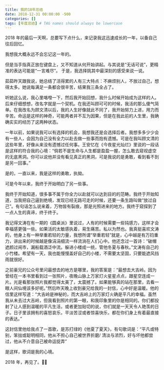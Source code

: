 ```yaml
---
title: 我的18年总结
date: 2018-12-31 00:00:00 -500
categories: []
tags: [年度总结] # TAG names should always be lowercase
---
```


2018 年的最后一天啊，总要写下点什么，来记录我这迅速成长的一年，以备自己往后回忆。

我想我大概永远不会忘记这一年的。

但是当手指真正放在键盘上，又不知道从何开始讲起。与其说是“无话可说”，更精准的表达可能是“一言难尽”。
于是，我选择挑其中最深刻的感受来说一说。

茹茹昨天跟我说，她总结了活得累的人有三大特点：不麻烦别人，不放过自己，想得太多。她说每满足一条都会很辛苦，结果我三条全占了。

听她这么说，我心里咯噔一下，然后我开始回想，我什么时候开始成为这样的人。后来仔细想想，改名字就是一个契机。在我还叫顾可可的时候，我活的那么傻气简单。在我改名为顾文清以后，我的人生好像就此不同了，我开始努力上进，用力而辛苦。命运是这样的神奇，可能两者并不互为因果，但是在我此前的人生里，我确确实实的经历了这两种状态。

一年以前，如果说我可以有选择的机会，我想我还是会选择后者。我想多多少少会有一些人，会因为自己没有全力以赴去做一些事而抱有遗憾。可是在我叫顾文清的这些年里，好像从来没有遗憾过任何事。王安忆在《今夜星光灿烂》里说的一段话是这样的符合我的心境：“倘若不是生命与人生都是盈盈一握，怎么敢去窥视虚空的无底黑洞。你可以说他并没有看见真正的黑洞，可是我说的是勇敢，看到看不到是另一回事。”

是的，一直以来，我是这样的勇敢，执拗。

可是今年以来，我终于开始明白了另一些事。

我终于开始知道，很多事不属于你全力以赴就可以达到目的的范畴。我终于开始知道，当我把自己逼到绝境，发现已经无路可走的时候，还要一条生路叫做“放过自己”。有句话怎么说来着，万物皆有裂痕，那是光照进来的地方。我终于窥探到了一点人生的真谛，终于终于。

我记得文涛在有一期的《圆桌派》里说过，人有的时候需要一些钝感力，这样才会幸福感更强一些。如果活的太敏感执着，易生痛苦。私以为然也。我真挺喜欢文涛的，他身上有一种举重若轻的力量，我想所谓“举重若轻”就是，心中越是有万钧重力，讲出来的时候越是像涓涓细流一样流淌在人们心中。他还念过一首诗：“破帽遮颜过闹市，漏船载酒泛中流。 ​ 躲进小楼成一统，管他冬夏与春秋。”文涛有自己的小竹楼。希望有一天，我也能慢慢盖好自己的小楼，不需要太坚固，只要能遮风挡雨就很好。

之前豪兄的公众号里问最想去的地方是哪里，我的答案是：“最想去大吉岭。因为曾经在一本书里看到过一张照片，夜晚山脉上万家灯火星星点点，跟星空连成一片。光是看那张照片我都觉得太美了，太震撼了。如果能够真的站在那里，去看一眼人间仙境该多好呢。”然后昨天晚上收到豪兄给我的一封信，心中好是温暖。他的信里这样写道：“大吉岭是神秘的，而大吉岭上的万家灯火确是平凡的幸福。虽然我从未去过大吉岭，但我看到照片的第一眼，和我印象里的你是相同的。你们都投射了让人感到温暖的平凡生活，或者更加贴切的说，你们就是一天天令人艳羡的日子。日子里该拥有的喜怒哀乐，平淡苦涩或者惊喜快乐，都在你们身上有着最直接的表达。”

这封信里他给我点了一首歌，是苏打绿的《他夏了夏天》，有句歌词是：“平凡或特别，笨拙或聪明相同，他从不担心自己被世界折磨/ 清淡与浓烈，好与坏他都尝过，他从不介意自己被命运捉弄”

是这样，歌词是我的心境。

2018 年，再见了。🖐🏻​​​

